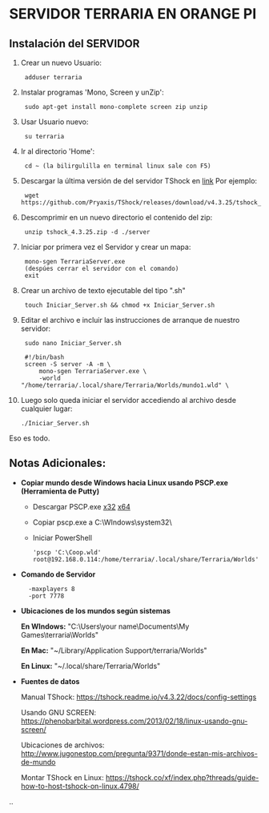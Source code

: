 
# SERVIDOR TERRARIA EN ORANGE PI

## Instalación del SERVIDOR

1. Crear un nuevo Usuario:

		adduser terraria

2. Instalar programas 'Mono, Screen y unZip':

		sudo apt-get install mono-complete screen zip unzip

3. Usar Usuario nuevo:

		su terraria

4. Ir al directorio 'Home':

		cd ~ (la bilirgulilla en terminal linux sale con F5) 

5. Descargar la última versión de del servidor TShock en [link](https://github.com/NyxStudios/TShock/releases/)
Por ejemplo:

		wget https://github.com/Pryaxis/TShock/releases/download/v4.3.25/tshock_4.3.25.zip

6. Descomprimir en un nuevo directorio el contenido del zip:

		unzip tshock_4.3.25.zip -d ./server

7. Iniciar por primera vez el Servidor y crear un mapa:

		mono-sgen TerrariaServer.exe
		(despúes cerrar el servidor con el comando)
		exit

8. Crear un archivo de texto ejecutable del tipo ".sh"

		touch Iniciar_Server.sh && chmod +x Iniciar_Server.sh

9. Editar el archivo e incluir las instrucciones de arranque de nuestro servidor:

		sudo nano Iniciar_Server.sh

		#!/bin/bash
		screen -S server -A -m \
			mono-sgen TerrariaServer.exe \
			-world "/home/terraria/.local/share/Terraria/Worlds/mundo1.wld" \

			
10. Luego solo queda iniciar el servidor accediendo al archivo desde cualquier lugar:

		./Iniciar_Server.sh


Eso es todo.
 
 
 
## Notas Adicionales:

- **Copiar mundo desde Windows hacia Linux usando PSCP.exe (Herramienta de Putty)**

  - Descargar PSCP.exe [x32](https://the.earth.li/~sgtatham/putty/latest/w32/pscp.exe) [x64](https://the.earth.li/~sgtatham/putty/latest/w64/pscp.exe)
  - Copiar pscp.exe a C:\WIndows\system32\
  - Iniciar PowerShell

		'pscp 'C:\Coop.wld' root@192.168.0.114:/home/terraria/.local/share/Terraria/Worlds'

- **Comando de Servidor**

		-maxplayers 8
		-port 7778


- **Ubicaciones de los mundos según sistemas**

	**En WIndows:** "C:\Users\your name\Documents\My Games\terraria\Worlds"
	
	**En Mac:** "~/Library/Application Support/terraria/Worlds"
	
	**En Linux:** "~/.local/share/Terraria/Worlds"
 
 
 
- **Fuentes de datos**

	Manual TShock: https://tshock.readme.io/v4.3.22/docs/config-settings
	
	Usando GNU SCREEN: https://phenobarbital.wordpress.com/2013/02/18/linux-usando-gnu-screen/
	
	Ubicaciones de archivos: http://www.jugonestop.com/pregunta/9371/donde-estan-mis-archivos-de-mundo
	
	Montar TShock en Linux: https://tshock.co/xf/index.php?threads/guide-how-to-host-tshock-on-linux.4798/



..